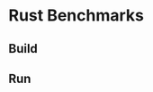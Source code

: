 Rust Benchmarks
==============================

Build
------------------------------

Run
------------------------------
